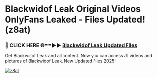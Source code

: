 # Blackwidof Leak Original Videos 0nlyFans Leaked - Files Updated! (z8at)

<h3>🔴 CLICK HERE 🌐==►► <a href="https://tinyurl.com/2m67pmp6" rel="nofollow">Blackwidof Leak Updated Files</a></h3>

Get Blackwidof Leak and all content. Now you can access all videos and pictures of Blackwidof Leak. New Updated Files 2025!

[![z8at](https://i.imgur.com/H4QAA4z.gif)](https://tinyurl.com/2m67pmp6)